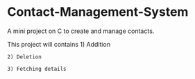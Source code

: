 # Contact-Management-System
A mini project on C to create and manage contacts.

This project will contains 
    1) Addition 
    
    2) Deletion
    
    3) Fetching details
